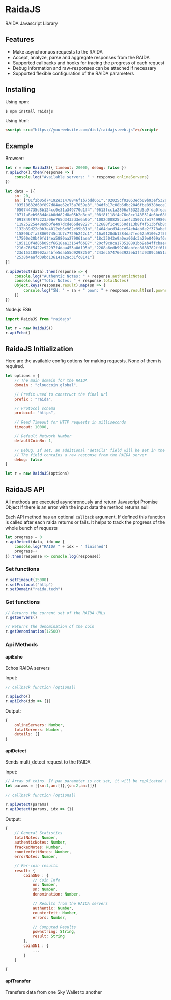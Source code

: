 # RaidaJS

RAIDA Javascript Library

## Features

- Make asynchronuos requests to the RAIDA
- Accept, analyze, parse and aggregate responses from the RAIDA
- Supported callbacks and hooks for tracing the progress of each request
- Debug information and raw-responses can be attached if necessary
- Supported flexible configuration of the RAIDA parameters

## Installing

Using npm:

```bash
$ npm install raidajs
```

Using html:
```html
<script src="https://yourwebsite.com/dist/raidajs.web.js"></script>
```

## Example


Browser:
```js
let r = new RaidaJS({ timeout: 20000, debug: false })
r.apiEcho().then(response => { 
	console.log("Available servers: " + response.onlineServers) 
})

let data = [{
	sn: 20,
	an: ["01f2b05d74192e31478846f1b7bdd661","02025cf02053edb09b93ef532a37099d",
	"03518632d60f897d84ae62e75a7059a3","04dfb17c08b6dbc2846fbe8938bece1a",
	"050744735d8b124cc0e31a349770d1f4","0613fcc1a2806a75322d5a9fda0feaa4",
	"0711a8eb968d4d4b0dd82d8a05b2d8eb","08f8f118f4e76e8cc1488514e6bc6881",
	"091849f975223a06e765d3433d3e6a9b","1002d00825ccae4c3507cfe1749980d1",
	"11925225e48a9b0fe497dcde66de9227","12688f1c40550d113b8f4f513bf6b8d4",
	"132b39d22d0b3e4012eb6e962e99b31b","1464dacd34ace94eb4abfe2f378abe87",
	"15890b7fa38069745c1b7c7729b242c1","16a0120db1384da7fed62a9100c2f56f",
	"17500e20b49fd14ea5880aa279061aea","18c35043e9a0ea06dc3a29e0409af6ed",
	"195110f4d85b09cf6618aa13164f6b87","20cf9c8ca170528891bb9eb4ffcbaec0",
	"216c76f5422e92297f4daa453a0d195b","2208a6edb997d0abfec8f88782ff61bd",
	"23d153108902aa4bfe5dab55d9298250","243ec57476e3923eb3f4d9309c5651d6",
	"2538b4aafd39bd136141a2ac31fc8141"]
}]

r.apiDetect(data).then(response => {
	console.log("Authentic Notes: " + response.authenticNotes)
	console.log("Total Notes: " + response.totalNotes)
	Object.keys(response.result).map(sn => {
		console.log("SN: " + sn + " pown: " + response.result[sn].pownstring)
	})
})
```

Node.js ES6
```js
import RaidaJS from "raidajs"

let r = new RaidaJS()
r.apiEcho()
```

## RaidaJS Initialization

Here are the available config options for making requests. None of them is required.

```js
let options = {
	// The main domain for the RAIDA
	domain : "cloudcoin.global", 

	// Prefix used to construct the final url
	prefix : "raida", 

	// Protocol schema
	protocol: "https",

	// Read Timeout for HTTP requests in milliseconds
	timeout: 10000, 

	// Default Network Number
	defaultCoinNn: 1,

	// Debug. If set, an additional 'details' field will be set in the response data.
	// The field contains a raw response from the RAIDA server
	debug: false
}

let r = new RaidaJS(options)
```

## RaidaJS API

All methods are executed asynchronously and return Javascript Promise Object
If there is an error with the input data the method returns null

Each API method has an optional `callback` argument. If defined this function is called after each raida returns or fails. It helps to track the progress of the whole bunch of requests

```js
let progress = 0
r.apiDetect(data, idx => {
	console.log("RAIDA " + idx + " finished")
	progress++
}).then(response => console.log(response))	
```

### Set functions

```js
r.setTimeout(15000)
r.setProtocol("http")
r.setDomain("raida.tech")
```

### Get functions
```js
// Returns the current set of the RAIDA URLs
r.getServers()

// Returns the denomination of the coin
r.getDenomination(12500)
```

### Api Methods

#### apiEcho

Echos RAIDA servers

Input:

```js
// callback function (optional)

r.apiEcho()
r.apiEcho(idx => {})

```

Output:

```js
{
	onlineServers: Number,
	totalServers: Number,
	details: []	
}
```

#### apiDetect

Sends multi_detect request to the RAIDA

Input:

```js
// Array of coins. If pan parameter is not set, it will be replicated from an
let params = [{sn:1,an:[]},{sn:2,an:[]}]

// callback function (optional)

r.apiDetect(params)
r.apiDetect(params, idx => {})
```

Output:

```js
{
	// General Statistics
	totalNotes: Number,
	authenticNotes: Number,
	frackedNotes: Number,
	counterfeitNotes: Number,
	errorNotes: Number,

	// Per-coin results
	result: {
		coinSN0 : {
			// Coin Info
			nn: Number,
			sn: Number,
			denomination: Number,

			// Results from the RAIDA servers 
			authentic: Number,
			counterfeit: Number,
			errors: Number,

			// Computed Results
			pownstring: String,
			result: String
		},
		coinSN1 : {
			...
		}
	}

{
```

#### apiTransfer

Transfers data from one Sky Wallet to another

